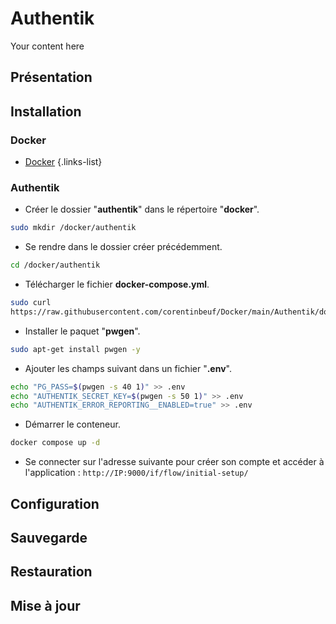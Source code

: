 # Authentik
Your content here

## Présentation

## Installation
### Docker
- [Docker](/documentation/linux/docker)
{.links-list}

### Authentik
- Créer le dossier "**authentik**" dans le répertoire "**docker**".
```bash
sudo mkdir /docker/authentik
```
- Se rendre dans le dossier créer précédemment.
```bash
cd /docker/authentik
```
- Télécharger le fichier **docker-compose.yml**.
```bash
sudo curl 
https://raw.githubusercontent.com/corentinbeuf/Docker/main/Authentik/docker-compose.yml > docker-compose.yml
```
- Installer le paquet "**pwgen**".
```bash
sudo apt-get install pwgen -y
```
- Ajouter les champs suivant dans un fichier "**.env**".
```bash
echo "PG_PASS=$(pwgen -s 40 1)" >> .env
echo "AUTHENTIK_SECRET_KEY=$(pwgen -s 50 1)" >> .env
echo "AUTHENTIK_ERROR_REPORTING__ENABLED=true" >> .env
```
- Démarrer le conteneur.
```bash
docker compose up -d
```
- Se connecter sur l'adresse suivante pour créer son compte et accéder à l'application : `http://IP:9000/if/flow/initial-setup/`

## Configuration


## Sauvegarde

## Restauration

## Mise à jour
